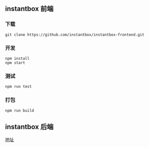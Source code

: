 ## instantbox 前端

### 下载

```shell
git clone https://github.com/instantbox/instantbox-frontend.git
```

### 开发

```shell
npm install
npm start
```

### 测试

```shell
npm run test
```

### 打包

```shell
npm run build
```

## instantbox 后端

[地址](https://github.com/instantbox/instantbox-end)
